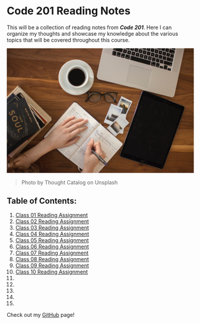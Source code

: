 # Code 201 Reading Notes
This will be a collection of reading notes from ***Code 201***. Here I can organize my thoughts and showcase my knowledge about the various topics that will be covered throughout this course.

![Reading Notes Intro](images/reading-notes.jpg)
> Photo by Thought Catalog on Unsplash

## Table of Contents:
1. [Class 01 Reading Assignment](https://penjoe.github.io/reading-notes/class-01)
2. [Class 02 Reading Assignment](https://penjoe.github.io/reading-notes/class-02)
3. [Class 03 Reading Assignment](https://penjoe.github.io/reading-notes/class-03)
4. [Class 04 Reading Assignment](https://penjoe.github.io/reading-notes/class-04)
5. [Class 05 Reading Assignment](https://penjoe.github.io/reading-notes/class-05)
6. [Class 06 Reading Assignment](https://penjoe.github.io/reading-notes/class-06)
7. [Class 07 Reading Assignment](https://penjoe.github.io/reading-notes/class-07)
8. [Class 08 Reading Assignment](https://penjoe.github.io/reading-notes/class-08)
9. [Class 09 Reading Assignment](https://penjoe.github.io/reading-notes/class-09)
10. [Class 10 Reading Assignment](https://penjoe.github.io/reading-notes/class-10)
11. 
12. 
13. 
14. 
15. 

Check out my [GitHub](https://github.com/penjoe) page!